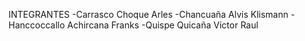 INTEGRANTES
-Carrasco Choque Arles 
-Chancuaña Alvis Klismann
-Hanccoccallo Achircana Franks
-Quispe Quicaña Victor Raul
